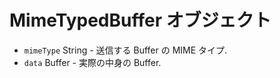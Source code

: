 # MimeTypedBuffer オブジェクト

* `mimeType` String - 送信する Buffer の MIME タイプ.
* `data` Buffer - 実際の中身の Buffer.
